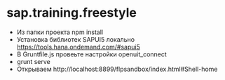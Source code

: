 # sap.training.freestyle

* Из папки проекта npm install
* Установка библиотек SAPUI5 локально https://tools.hana.ondemand.com/#sapui5
* В Gruntfile.js провеьте настройки openuit_connect
* grunt serve 
* Открываем http://localhost:8899/flpsandbox/index.html#Shell-home
